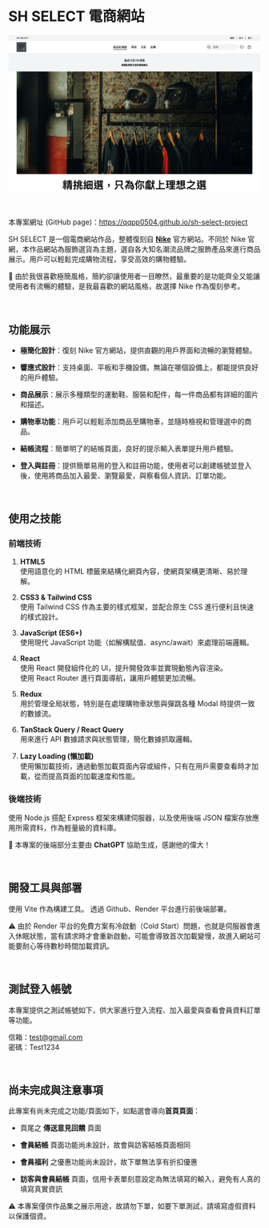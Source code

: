 # SH SELECT 電商網站

![Website Screenshot](frontend/src/assets/screenshot/web-version.png)

<br>

本專案網址 (GitHub page)：https://qqpp0504.github.io/sh-select-project

SH SELECT 是一個電商網站作品，整體復刻自 [**Nike**](https://www.nike.com/tw/) 官方網站。不同於 Nike 官網，本作品網站為服飾選貨為主題，選自各大知名潮流品牌之服飾產品來進行商品展示。用戶可以輕鬆完成購物流程，享受高效的購物體驗。

💭 由於我很喜歡極簡風格，簡約卻讓使用者一目瞭然，最重要的是功能齊全又能讓使用者有流暢的體驗，是我最喜歡的網站風格，故選擇 Nike 作為復刻參考。

<br>

## 功能展示

- **極簡化設計**：復刻 Nike 官方網站，提供直觀的用戶界面和流暢的瀏覽體驗。

- **響應式設計**：支持桌面、平板和手機設備，無論在哪個設備上，都能提供良好的用戶體驗。

- **商品展示**：展示多種類型的運動鞋、服裝和配件，每一件商品都有詳細的圖片和描述。

- **購物車功能**：用戶可以輕鬆添加商品至購物車，並隨時檢視和管理選中的商品。

- **結帳流程**：簡單明了的結帳頁面，良好的提示輸入表單提升用戶體驗。

- **登入與註冊**：提供簡單易用的登入和註冊功能，使用者可以創建帳號並登入後，使用將商品加入最愛、瀏覽最愛，與察看個人資訊、訂單功能。

<br>

## 使用之技能

### 前端技術

1. **HTML5**  
   使用語意化的 HTML 標籤來結構化網頁內容，使網頁架構更清晰、易於理解。

2. **CSS3 & Tailwind CSS**  
   使用 Tailwind CSS 作為主要的樣式框架，並配合原生 CSS 進行便利且快速的樣式設計。

3. **JavaScript (ES6+)**  
   使用現代 JavaScript 功能（如解構賦值、async/await）來處理前端邏輯。

4. **React**  
   使用 React 開發組件化的 UI，提升開發效率並實現動態內容渲染。  
   使用 React Router 進行頁面導航，讓用戶體驗更加流暢。

5. **Redux**  
   用於管理全局狀態，特別是在處理購物車狀態與彈跳各種 Modal 時提供一致的數據流。

6. **TanStack Query / React Query**  
   用來進行 API 數據請求與狀態管理，簡化數據抓取邏輯。

7. **Lazy Loading (懶加載)**  
   使用懶加載技術，通過動態加載頁面內容或組件，只有在用戶需要查看時才加載，從而提高頁面的加載速度和性能。

### 後端技術

使用 Node.js 搭配 Express 框架來構建伺服器，以及使用後端 JSON 檔案存放應用所需資料，作為輕量級的資料庫。

💭 本專案的後端部分主要由 **ChatGPT** 協助生成，感謝他的偉大！

<br>

## 開發工具與部署

使用 Vite 作為構建工具。
透過 Github、Render 平台進行前後端部署。

⚠️ 由於 Render 平台的免費方案有冷啟動（Cold Start）問題，也就是伺服器會進入休眠狀態，當有請求時才會重新啟動，可能會導致首次加載變慢，故進入網站可能要耐心等待數秒時間加載資訊。

<br>

## 測試登入帳號

本專案提供之測試帳號如下，供大家進行登入流程、加入最愛與查看會員資料訂單等功能。

信箱：test@gmail.com  
密碼：Test1234

<br>

## 尚未完成與注意事項

此專案有尚未完成之功能/頁面如下，如點選會導向**首頁頁面**：

- 頁尾之 **傳送意見回饋** 頁面

- **會員結帳** 頁面功能尚未設計，故會與訪客結帳頁面相同

- **會員福利** 之優惠功能尚未設計，故下單無法享有折扣優惠

- **訪客與會員結帳** 頁面，信用卡表單刻意設定為無法填寫的輸入，避免有人真的填寫真實資訊

⚠️ 本專案僅供作品集之展示用途，故請勿下單，如要下單測試，請填寫虛假資料以保護個資。
